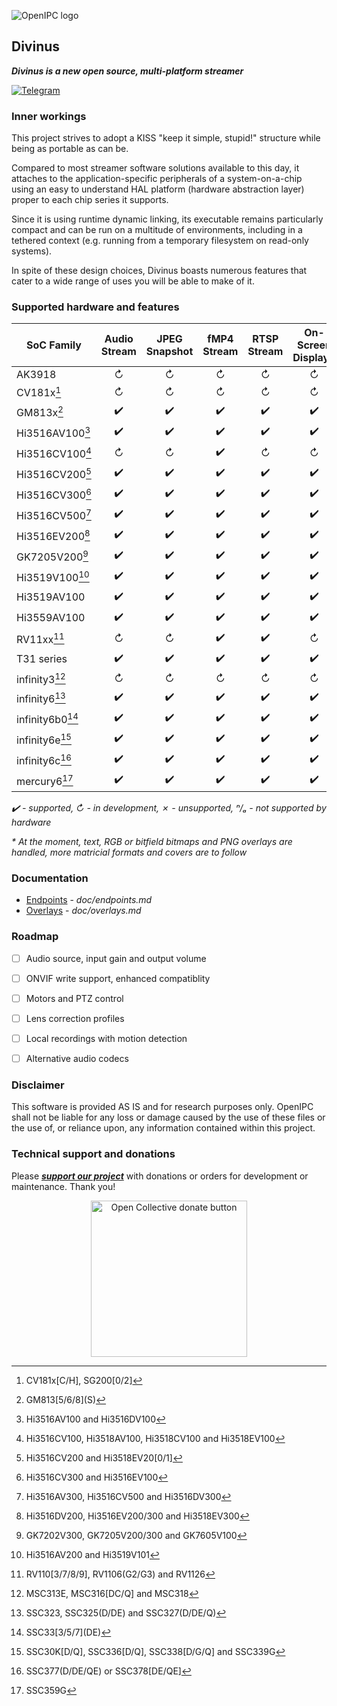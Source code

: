 ![OpenIPC logo][logo]

## Divinus
**_Divinus is a new open source, multi-platform streamer_**

[![Telegram](https://openipc.org/images/telegram_button.svg)][telegram]

### Inner workings

This project strives to adopt a KISS "keep it simple, stupid!" structure while being as portable as can be.

Compared to most streamer software solutions available to this day, it attaches to the application-specific peripherals of a system-on-a-chip using an easy to understand HAL platform (hardware abstraction layer) proper to each chip series it supports.

Since it is using runtime dynamic linking, its executable remains particularly compact and can be run on a multitude of environments, including in a tethered context (e.g. running from a temporary filesystem on read-only systems).

In spite of these design choices, Divinus boasts numerous features that cater to a wide range of uses you will be able to make of it.


### Supported hardware and features

| SoC Family              | Audio Stream | JPEG Snapshot | fMP4 Stream | RTSP Stream | On-Screen Display* |
|-------------------------|:------------:|:-------------:|:-----------:|:-----------:|:------------------:|
| AK3918                  | ↻            | ↻            | ↻           | ↻           | ↻                 |
| CV181x[^1]              | ↻            | ↻            | ↻           | ↻           | ↻                 |
| GM813x[^2]              | ✔️           | ✔️           | ✔️          | ✔️          | ✔️                |
| Hi3516AV100[^3]         | ✔️           | ✔️           | ✔️          | ✔️          | ✔️                |
| Hi3516CV100[^4]         | ↻            | ↻            | ✔️          | ↻           | ↻                 |
| Hi3516CV200[^5]         | ✔️           | ✔️           | ✔️          | ✔️          | ✔️                |
| Hi3516CV300[^6]         | ✔️           | ✔️           | ✔️          | ✔️          | ✔️                |
| Hi3516CV500[^7]         | ✔️           | ✔️           | ✔️          | ✔️          | ✔️                |
| Hi3516EV200[^8]         | ✔️           | ✔️           | ✔️          | ✔️          | ✔️                |
| GK7205V200[^9]          | ✔️           | ✔️           | ✔️          | ✔️          | ✔️                |
| Hi3519V100[^10]         | ✔️           | ✔️           | ✔️          | ✔️          | ✔️                |
| Hi3519AV100             | ✔️           | ✔️           | ✔️          | ✔️          | ✔️                |
| Hi3559AV100             | ✔️           | ✔️           | ✔️          | ✔️          | ✔️                |
| RV11xx[^11]             | ↻            | ↻            | ✔️          | ✔️          | ↻                 |
| T31 series              | ✔️           | ✔️           | ✔️          | ✔️          | ✔️                |
| infinity3[^12]          | ↻            | ↻            | ↻           | ↻           | ↻                 |
| infinity6[^13]          | ✔️           | ✔️           | ✔️          | ✔️          | ✔️                |
| infinity6b0[^14]        | ✔️           | ✔️           | ✔️          | ✔️          | ✔️                |
| infinity6e[^15]         | ✔️           | ✔️           | ✔️          | ✔️          | ✔️                |
| infinity6c[^16]         | ✔️           | ✔️           | ✔️          | ✔️          | ✔️                |
| mercury6[^17]           | ✔️           | ✔️           | ✔️          | ✔️          | ✔️                |

_✔️ - supported, ↻ - in development, ✗ - unsupported, ⁿ/ₐ - not supported by hardware_

_* At the moment, text, RGB or bitfield bitmaps and PNG overlays are handled, more matricial formats and covers are to follow_

[^1]: CV181x\[C/H\], SG200\[0/2\]
[^2]: GM813\[5/6/8\]\(S\)
[^3]: Hi3516AV100 and Hi3516DV100
[^4]: Hi3516CV100, Hi3518AV100, Hi3518CV100 and Hi3518EV100
[^5]: Hi3516CV200 and Hi3518EV20\[0/1\]
[^6]: Hi3516CV300 and Hi3516EV100
[^7]: Hi3516AV300, Hi3516CV500 and Hi3516DV300
[^8]: Hi3516DV200, Hi3516EV200/300 and Hi3518EV300
[^9]: GK7202V300, GK7205V200/300 and GK7605V100
[^10]: Hi3516AV200 and Hi3519V101
[^11]: RV110\[3/7/8/9\], RV1106\(G2/G3\) and RV1126
[^12]: MSC313E, MSC316\[DC/Q\] and MSC318
[^13]: SSC323, SSC325\(D/DE\) and SSC327\(D/DE/Q\)
[^14]: SSC33\[3/5/7\]\(DE\)
[^15]: SSC30K\[D/Q\], SSC336\[D/Q\], SSC338\[D/G/Q\] and SSC339G
[^16]: SSC377\(D/DE/QE\) or SSC378\[DE/QE\]
[^17]: SSC359G


### Documentation

- [Endpoints](doc/endpoints.md) - _doc/endpoints.md_
- [Overlays](doc/overlays.md) - _doc/overlays.md_


### Roadmap

- [ ] Audio source, input gain and output volume
- [ ] ONVIF write support, enhanced compatiblity
- [ ] Motors and PTZ control
- [ ] Lens correction profiles
- [ ] Local recordings with motion detection
- [ ] Alternative audio codecs


### Disclaimer

This software is provided AS IS and for research purposes only. OpenIPC shall not be liable for any loss or damage caused by the use of these files or the use of, or reliance upon, any information contained within this project.


### Technical support and donations

Please **_[support our project](https://openipc.org/support-open-source)_** with donations or orders for development or maintenance. Thank you!

<p align="center">
<a href="https://opencollective.com/openipc/contribute/backer-14335/checkout" target="_blank"><img src="https://opencollective.com/webpack/donate/button@2x.png?color=blue" width="250" alt="Open Collective donate button"></a>
</p>


[firmware]: https://github.com/openipc/firmware
[logo]: https://openipc.org/assets/openipc-logo-black.svg
[mit]: https://opensource.org/license/mit
[opencollective]: https://opencollective.com/openipc
[paypal]: https://www.paypal.com/donate/?hosted_button_id=C6F7UJLA58MBS
[project]: https://github.com/openipc
[telegram]: https://openipc.org/our-channels
[website]: https://openipc.org
[wiki]: https://github.com/openipc/wiki
